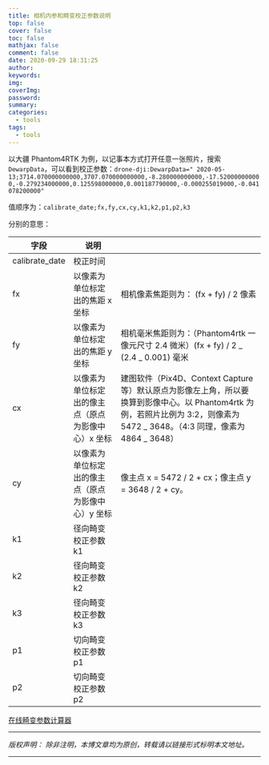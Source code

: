 ```yaml
---
title: 相机内参和畸变校正参数说明
top: false
cover: false
toc: false
mathjax: false
comment: false
date: 2020-09-29 18:31:25
author:
keywords:
img:
coverImg:
password:
summary:
categories:
  - tools
tags:
  - tools
---
```


以大疆 Phantom4RTK 为例，以记事本方式打开任意一张照片，搜索`DewarpData`，可以看到校正参数：`drone-dji:DewarpData=" 2020-05-13;3714.070000000000,3707.070000000000,-8.280000000000,-17.520000000000,-0.279234000000,0.125598000000,0.001187790000,-0.000255019000,-0.041078200000"`

值顺序为：`calibrate_date;fx,fy,cx,cy,k1,k2,p1,p2,k3`

分别的意思：

| 字段           | 说明                                               |                                                                                                                                                                                |
| -------------- | -------------------------------------------------- | ------------------------------------------------------------------------------------------------------------------------------------------------------------------------------ |
| calibrate_date | 校正时间                                           |
| fx             | 以像素为单位标定出的焦距 x 坐标                    | 相机像素焦距则为： (fx + fy) / 2 像素                                                                                                                                          |
| fy             | 以像素为单位标定出的焦距 y 坐标                    | 相机毫米焦距则为：（Phantom4rtk 一像元尺寸 2.4 微米）(fx + fy) / 2 _ (2.4 _ 0.001) 毫米                                                                                        |
| cx             | 以像素为单位标定出的像主点（原点为影像中心）x 坐标 | 建图软件（Pix4D、Context Capture 等）默认原点为影像左上角，所以要换算到影像中心。以 Phantom4rtk 为例，若照片比例为 3:2，则像素为 5472 _ 3648。（4:3 同理，像素为 4864 _ 3648） |
| cy             | 以像素为单位标定出的像主点（原点为影像中心）y 坐标 | 像主点 x = 5472 / 2 + cx；像主点 y = 3648 / 2 + cy。                                                                                                                           |
| k1             | 径向畸变校正参数 k1                                |                                                                                                                                                                                |
| k2             | 径向畸变校正参数 k2                                |                                                                                                                                                                                |
| k3             | 径向畸变校正参数 k3                                |                                                                                                                                                                                |
| p1             | 切向畸变校正参数 p1                                |                                                                                                                                                                                |
| p2             | 切向畸变校正参数 p2                                |                                                                                                                                                                                |

[在线畸变参数计算器](/html/calibrate/)

---

_版权声明：_
_除非注明，本博文章均为原创，转载请以链接形式标明本文地址。_

---
